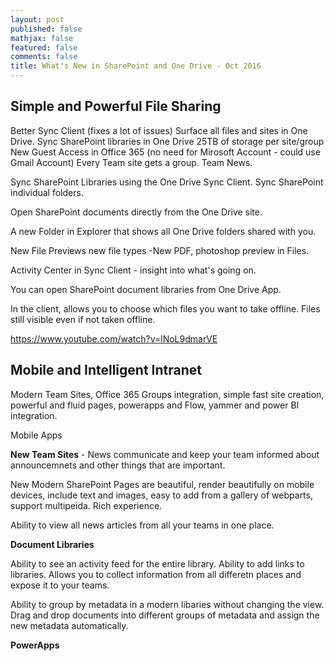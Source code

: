 ```yaml
---
layout: post
published: false
mathjax: false
featured: false
comments: false
title: What's New in SharePoint and One Drive - Oct 2016
---
```

## Simple and Powerful File Sharing

Better Sync Client (fixes a lot of issues)
Surface all files and sites in One Drive.
Sync SharePoint libraries in One Drive
25TB of storage per site/group
New Guest Access in Office 365 (no need for Mirosoft Account - could use Gmail Account)
Every Team site gets a group. Team News.


Sync SharePoint Libraries using the One Drive Sync Client. Sync SharePoint individual folders.

Open SharePoint documents directly from the One Drive site.

A new Folder in Explorer that shows all One Drive folders shared with you.

New File Previews new file types -New PDF, photoshop preview in Files.

Activity Center in Sync Client - insight into what's going on.

You can open SharePoint document libraries from One Drive App.

In the client, allows you to choose which files you want to take offline. Files still visible even if not taken offline.

https://www.youtube.com/watch?v=lNoL9dmarVE

## Mobile and Intelligent Intranet

Modern Team Sites, Office 365 Groups integration, simple fast site creation, powerful and fluid pages, powerapps and Flow, yammer and power BI integration. 

Mobile Apps

**New Team Sites** - News communicate and keep your team informed about announcemnets and other things that are important.

New Modern SharePoint Pages are beautiful, render beautifully on mobile devices, include text and images, easy to add from a gallery of webparts, support multipeida. Rich experience. 

Ability to view all news articles from all your teams in one place.

**Document Libraries**

Ability to see an activity feed for the entire library. Ability to add links to libraries. Allows you to collect information from all differetn places and expose it to your teams.

Ability to group by metadata in a modern libaries without changing the view. Drag and drop documents into different groups of metadata and assign the new metadata automatically.


**PowerApps**



